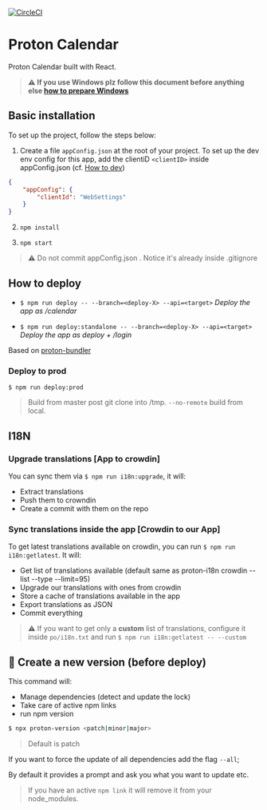 [![CircleCI](https://circleci.com/gh/ProtonMail/proton-calendar.svg?style=svg)](https://circleci.com/gh/ProtonMail/proton-calendar)

# Proton Calendar

Proton Calendar built with React.



>**⚠ If you use Windows plz follow this document before anything else [how to prepare Windows](https://github.com/ProtonMail/proton-shared/wiki/setup-windows)**



## Basic installation

To set up the project, follow the steps below:

1. Create a file `appConfig.json` at the root of your project. To set up the dev env config for this app, add the clientiD `<clientID>` inside appConfig.json (cf. [How to dev](https://github.com/ProtonMail/proton-pack#dev-env))

```json
{
    "appConfig": {
        "clientId": "WebSettings"
    }
}
```

2. `npm install`

3. `npm start`

>:warning: Do not commit appConfig.json . Notice it's already inside .gitignore

## How to deploy

- `$ npm run deploy -- --branch=<deploy-X> --api=<target>`
_Deploy the app as /calendar_

- `$ npm run deploy:standalone -- --branch=<deploy-X> --api=<target>`
_Deploy the app as deploy + /login_

Based on [proton-bundler](https://github.com/ProtonMail/proton-bundler)

### Deploy to prod

`$ npm run deploy:prod`

> Build from master post git clone into /tmp. `--no-remote` build from local.


## I18N

### Upgrade translations [App  to crowdin]

You can sync them via `$ npm run i18n:upgrade`, it will:
- Extract translations
- Push them to crowndin
- Create a commit with them on the repo

### Sync translations inside the app [Crowdin to our App]

To get latest translations available on crowdin, you can run `$ npm run i18n:getlatest`.
It will:
- Get list of translations available (default same as proton-i18n crowdin --list --type --limit=95)
- Upgrade our translations with ones from crowdin
- Store a cache of translations available in the app
- Export translations as JSON
- Commit everything

> :warning: If you want to get only a **custom** list of translations, configure it inside `po/i18n.txt` and run `$ npm run i18n:getlatest -- --custom`

## :rocket: Create a new version (before deploy)

This command will:

- Manage dependencies (detect and update the lock)
- Take care of active npm links
- run npm version

```sh
$ npx proton-version <patch|minor|major>
```
> Default is patch

If you want to force the update of all dependencies add the flag `--all`;

By default it provides a prompt and ask you what you want to update etc.

> If you have an active `npm link` it will remove it from your node_modules.
